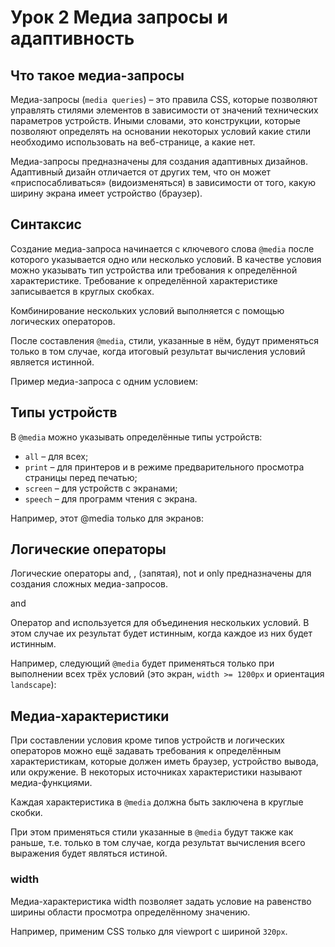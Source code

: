 # Урок 2 Медиа запросы и адаптивность

## Что такое медиа-запросы

Медиа-запросы (`media queries`) – это правила CSS, которые позволяют управлять стилями элементов в зависимости от значений технических параметров устройств. Иными словами, это конструкции, которые позволяют определять на основании некоторых условий какие стили необходимо использовать на веб-странице, а какие нет.

Медиа-запросы предназначены для создания адаптивных дизайнов. Адаптивный дизайн отличается от других тем, что он может «приспосабливаться» (видоизменяться) в зависимости от того, какую ширину экрана имеет устройство (браузер).

## Синтаксис

Создание медиа-запроса начинается с ключевого слова `@media` после которого указывается одно или несколько условий. В качестве условия можно указывать тип устройства или требования к определённой характеристике. Требование к определённой характеристике записывается в круглых скобках.

Комбинирование нескольких условий выполняется с помощью логических операторов.

После составления `@media`, стили, указанные в нём, будут применяться только в том случае, когда итоговый результат вычисления условий является истинной.

Пример медиа-запроса с одним условием:

## Типы устройств

В `@media` можно указывать определённые типы устройств:

- `all` – для всех;
- `print` – для принтеров и в режиме предварительного просмотра страницы перед печатью;
- `screen` – для устройств с экранами;
- `speech` – для программ чтения с экрана.

Например, этот @media только для экранов:

## Логические операторы

Логические операторы and, , (запятая), not и only предназначены для создания сложных медиа-запросов.

and

Оператор and используется для объединения нескольких условий. В этом случае их результат будет истинным, когда каждое из них будет истинным.

Например, следующий `@media` будет применяться только при выполнении всех трёх условий (это экран, `width >= 1200px` и ориентация `landscape`):

## Медиа-характеристики

При составлении условия кроме типов устройств и логических операторов можно ещё задавать требования к определённым характеристикам, которые должен иметь браузер, устройство вывода, или окружение. В некоторых источниках характеристики называют медиа-функциями.

Каждая характеристика в `@media` должна быть заключена в круглые скобки.

При этом применяться стили указанные в `@media` будут также как раньше, т.е. только в том случае, когда результат вычисления всего выражения будет являться истиной.

### width

Медиа-характеристика width позволяет задать условие на равенство ширины области просмотра определённому значению.

Например, применим CSS только для viewport с шириной `320px`.
